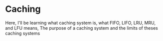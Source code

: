 # Caching
Here, I'll be learning what caching system is, what FIFO, LIFO, LRU, MRU, and LFU means, The purpose of a caching system and the limits of theses caching systems
